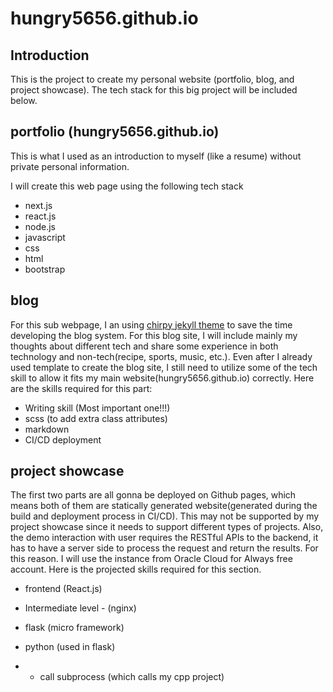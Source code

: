 # hungry5656.github.io

## Introduction
This is the project to create my personal website (portfolio, blog, and project showcase). The tech stack for this big project will be included below.

## portfolio (hungry5656.github.io)
This is what I used as an introduction to myself (like a resume) without private personal information.

I will create this web page using the following tech stack
- next.js
- react.js
- node.js
- javascript
- css
- html
- bootstrap

## blog
For this sub webpage, I an using [chirpy jekyll theme](https://github.com/cotes2020/jekyll-theme-chirpy) to save the time developing the blog system. For this blog site, I will include mainly my thoughts about different tech and share some experience in both technology and non-tech(recipe, sports, music, etc.). Even after I already used template to create the blog site, I still need to utilize some of the tech skill to allow it fits my main website(hungry5656.github.io) correctly. Here are the skills required for this part:
- Writing skill (Most important one!!!)
- scss (to add extra class attributes)
- markdown
- CI/CD deployment

## project showcase
The first two parts are all gonna be deployed on Github pages, which means both of them are statically generated website(generated during the build and deployment process in CI/CD). This may not be supported by my project showcase since it needs to support different types of projects. Also, the demo interaction with user requires the RESTful APIs to the backend, it has to have a server side to process the request and return the results. For this reason. I will use the instance from Oracle Cloud for Always free account. Here is the projected skills required for this section.

- frontend (React.js)

- Intermediate level - (nginx)

- flask (micro framework)
- python (used in flask)
- - call subprocess (which calls my cpp project)